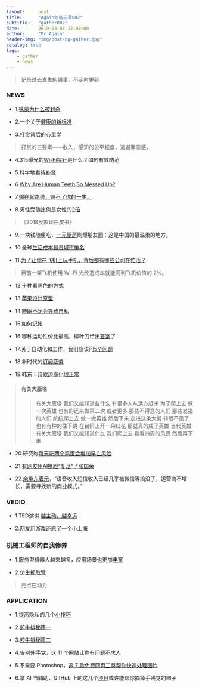 ```yaml
---
layout:     post
title:      "Again的备忘录002"
subtitle:   "gather002"
date:       2019-04-03 12:00:00
author:     "Mr Again"
header-img: "img/post-bg-gather.jpg"
catalog: true
tags:
    - gather
    - news
---
```


>记录过去发生的趣事，不定时更新

### NEWS

* 1.[咪蒙为什么被封杀](https://www.nytimes.com/2019/03/16/world/asia/china-bloggers-internet.html)

* 2.一个关于[健康的新标准](http://m.qdaily.com/mobile/articles/62109.html?source=feed)

* 3.[打赏背后的心里学](https://www.solidot.org/story?sid=59924)
>打赏的三要素——收入，感知的公平程度，逃避罪恶感。

* 4.315曝光的[Wi-Fi探针](https://www.worldtech.top/64305.html)是什么？如何有效防范
* 5.科学地看待[补肾](http://songshuhui.net/archives/104539)

* 6.[Why Are Human Teeth So Messed Up?](https://www.sapiens.org/body/human-teeth-evolution/)

* 7.[输在起跑线，毁不了你的一生。](https://mp.weixin.qq.com/s?__biz=MzA3MDM3NjE5NQ==&mid=2650840405&idx=1&sn=f482d0260c0c0377959fe4a33d95cb03&chksm=84c9f339b3be7a2fc6b6805751dd8a84168da243338f658b1c804c88543f08de7b96de8d5de2&xtrack=1&scene=0&subscene=131&clicktime=1552979387&ascene=7&devicetype=android-25&version=2700033b&nettype=cmnet&abtest_cookie=BAABAAoACwASABMABQAjlx4AVpkeAMWZHgDRmR4A3JkeAAAA&lang=en&pass_ticket=Cb2gy1mY0CH1YCWSL%2BF18hPdUoaECfMeZXbSrq3y%2FeOLUQx3GUxQOJJhlW5TqVLe&wx_header=1)

* 8.男性受骗比例是女性的[2倍](https://new.qq.com/omn/20190318/20190318A0F9EA.html)
>《2018反欺诈白皮书》

* 9.一块钱随便吃，[一元厨房](https://zhuanlan.zhihu.com/p/57969130)刷爆朋友圈：这是中国的最温柔的地方。

* 10.全球[生活成本最贵城市排名](https://weibo.com/1618051664/HlHUH3ep3)

* 11.[为了让你在飞机上玩手机，背后都有哪些公司在忙活？](http://m.qdaily.com/mobile/articles/62080.html?source=feed)
>目前一架飞机使用 Wi-Fi 光改造成本就能高到飞机价值的 2%。

* 12.[十种看黑色的方式](https://themillions.com/2019/03/ten-ways-to-look-at-the-color-black.html)

* 13.[苹果设计原型](https://www.theverge.com/2019/3/19/18263844/apple-iphone-prototype-m68-original-development-board-red)

* 14.[睡眠不足会导致自私](http://www.qdaily.com/articles/62195.html?source=feed)

* 15.[如何记帐](http://www.quora.com/How-do-I-manage-income-and-expenses)

* 16.哪种运动性价比最高，柳叶刀给出[答案](https://mp.weixin.qq.com/s?__biz=MzAwNTI4MTM1Mw==&mid=2651347210&idx=1&sn=9ecb8fd77a8223adbc6eb77d324546e7&chksm=80e3fa2cb794733a311ddd274c38d82bf11dea31f8bcf73872f3caf6a8717e6458c2b40340e1&xtrack=1&scene=0&subscene=131&clicktime=1553431820&ascene=7&devicetype=android-25&version=2700033b&nettype=WIFI&abtest_cookie=BAABAAoACwASABMABQAjlx4AVpkeAMWZHgDRmR4A3JkeAAAA&lang=en&pass_ticket=C0qlNrBIydkW%2BPx1ahq%2F%2FexrOimIJrkR0eDfelfpaXMOkG0mqYRNQqzAOuDbW30I&wx_header=1)了

* 17.关于自动化和工作，我们应该问[5个问题](https://hbr.org/2018/12/5-questions-we-should-be-asking-about-automation-and-jobs?utm_source=twitter&utm_campaign=hbr&utm_medium=social)

* 18.新时代的[订阅疲劳](http://www.qdaily.com/articles/62291.html?source=feed)

* 19.韩东：[诗歌边缘化很正常](http://www.qdaily.com/articles/62351.html?source=feed)
> #### 有关大雁塔
>> 有关大雁塔
我们又能知道些什么
有很多人从远方赶来
为了爬上去
做一次英雄
也有的还来做第二次
或者更多
那些不得意的人们
那些发福的人们
统统爬上去
做一做英雄
然后下来
走进这条大街
转眼不见了
也有有种的往下跳
在台阶上开一朵红花
那就真的成了英雄
当代英雄
有关大雁塔
我们又能知道什么
我们爬上去
看看四周的风景
然后再下来

* 20.研究称[每天吃两个鸡蛋会增加早亡风险](https://www.solidot.org/story?sid=60051)

* 21.[有网友用AI换脸“复活”了张国荣](https://mp.weixin.qq.com/s?__biz=MTg1MjI3MzY2MQ==&mid=2651708960&idx=3&sn=a323a61bdbeb16498cd79592b62c5f2b&chksm=5da1fab26ad673a4af4118268e2f9450525c17eacbd3a15535ca803c3b275c5e4181edef6d48&xtrack=1&scene=0&subscene=131&clicktime=1554254472&ascene=7&devicetype=android-25&version=2700033c&nettype=WIFI&abtest_cookie=BAABAAoACwASABMABQAjlx4AXZkeAMWZHgDRmR4A3JkeAAAA&lang=en&pass_ticket=kecW5Ljf0IJOPMcvh6X6zgqyPzSacDiaWxrNKKKcC8knCsk%2FTvammqEM5g7j7dt9&wx_header=1)

* 22.[余承东表示](https://36kr.com/p/5190272.html?ktm_source=feed)，“语音收入短信收入已经几乎被微信等搞没了，运营商不增长，需要寻找新的商业模式。”

### VEDIO

* 1.TED演讲 [越主动，越幸运](http://p.weibo.com/show/channerWbH5/1034:4276699408343497)

* 2.网友[用游戏还原了一个小上海](https://m.bilibili.com/video/av45674777.html)

### 机械工程师的自我修养

* 1.服务型机器人越来越多，应用场景也更加[丰富](http://www.qdaily.com/articles/62313.html?source=feed)

* 2.仿生[抓取臂](https://www.designnews.com/materials-assembly/origami-inspired-robotic-gripper/16904652060489)
>亮点在动力

### APPLICATION

* 1.提高隐私的几个[小技巧](https://thetoolsweneed.com/a-few-simple-steps-to-vastly-increase-your-privacy-online/)

* 2.[煎牛排秘籍一](https://www.youtube.com/watch?v=PUCLToWjMKs&feature=share)

* 3.[煎牛排秘籍二](https://www.youtube.com/watch?v=Zt5QWDFvGnQ&feature=share)

* 4.告别伸手党，[这 11 个网站让你有问题不求人](https://sspai.com/post/53492?from=timeline)

* 5.不需要 Photoshop，[这 7 款免费网页工具帮你快速处理图片  ](https://sspai.com/post/53835?from=timeline)

* 6.拿 AI 当辅助，GitHub 上的这几个[项目](https://mp.weixin.qq.com/s?__biz=MzAxOTcxNTIwNQ==&mid=2457914983&idx=1&sn=7d2624a39864d915ec7531b6c07c7b22&chksm=8cb6ab8dbbc1229b1550fa6a9ac1903f21f3372b92909f4b63cd2f2ea5f8e8e62b911e6d6823&mpshare=1&scene=2&srcid=&from=timeline&ascene=2&devicetype=android-25&version=2700033c&nettype=WIFI&abtest_cookie=BAABAAoACwASABMABQAjlx4AXZkeAMWZHgDRmR4A3JkeAAAA&lang=en&pass_ticket=Wn%2FlDzSCLsBddy8eSotWii%2Bk6R5BRso3sw65UvaC%2B9eZj8j331ExWHVIbon1a7CX&wx_header=1)或许能帮你摘掉手残党的帽子
